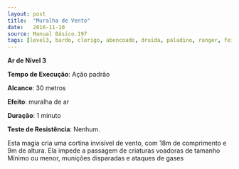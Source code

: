 ```yaml
---
layout: post
title:  "Muralha de Vento"
date:   2016-11-10
source: Manual Básico.197
tags: [level3, bardo, clerigo, abencoado, druida, paladino, ranger, feiticeiro, mago, ar, padrao, metros, outro, minuto, nenhum]
---
```


**Ar de Nível 3**

**Tempo de Execução**: Ação padrão

**Alcance**: 30 metros

**Efeito**: muralha de ar

**Duração**: 1 minuto

**Teste de Resistência**: Nenhum.

Esta magia cria uma cortina invisível de vento, com 18m de comprimento e 9m de altura. Ela impede a passagem de criaturas voadoras de tamanho Mínimo ou menor, munições disparadas e ataques de gases
